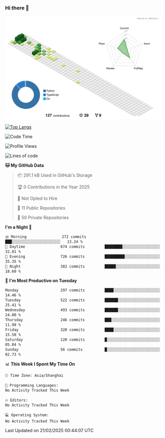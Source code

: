 ### Hi there 👋

![](./profile-3d-contrib/profile-green-animate.svg)

 

[![Top Langs](https://github-readme-stats.vercel.app/api/top-langs/?username=fly2tomato)](https://github.com/anuraghazra/github-readme-stats)


 

<!--START_SECTION:waka-->
![Code Time](http://img.shields.io/badge/Code%20Time-5%20hrs%2042%20mins-blue)

![Profile Views](http://img.shields.io/badge/Profile%20Views-0-blue)

![Lines of code](https://img.shields.io/badge/From%20Hello%20World%20I%27ve%20Written-520.4%20thousand%20lines%20of%20code-blue)

**🐱 My GitHub Data** 

> 📦 291.1 kB Used in GitHub's Storage 
 > 
> 🏆 0 Contributions in the Year 2025
 > 
> 🚫 Not Opted to Hire
 > 
> 📜 11 Public Repositories 
 > 
> 🔑 50 Private Repositories 
 > 
**I'm a Night 🦉** 

```text
🌞 Morning                272 commits         ███░░░░░░░░░░░░░░░░░░░░░░   13.24 % 
🌆 Daytime                674 commits         ████████░░░░░░░░░░░░░░░░░   32.81 % 
🌃 Evening                726 commits         █████████░░░░░░░░░░░░░░░░   35.35 % 
🌙 Night                  382 commits         █████░░░░░░░░░░░░░░░░░░░░   18.60 % 
```
📅 **I'm Most Productive on Tuesday** 

```text
Monday                   297 commits         ████░░░░░░░░░░░░░░░░░░░░░   14.46 % 
Tuesday                  522 commits         ██████░░░░░░░░░░░░░░░░░░░   25.41 % 
Wednesday                493 commits         ██████░░░░░░░░░░░░░░░░░░░   24.00 % 
Thursday                 246 commits         ███░░░░░░░░░░░░░░░░░░░░░░   11.98 % 
Friday                   320 commits         ████░░░░░░░░░░░░░░░░░░░░░   15.58 % 
Saturday                 120 commits         █░░░░░░░░░░░░░░░░░░░░░░░░   05.84 % 
Sunday                   56 commits          █░░░░░░░░░░░░░░░░░░░░░░░░   02.73 % 
```


📊 **This Week I Spent My Time On** 

```text
🕑︎ Time Zone: Asia/Shanghai

💬 Programming Languages: 
No Activity Tracked This Week

🔥 Editors: 
No Activity Tracked This Week

💻 Operating System: 
No Activity Tracked This Week
```


 Last Updated on 21/02/2025 00:44:07 UTC
<!--END_SECTION:waka-->
